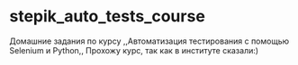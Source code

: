 # stepik_auto_tests_course
Домашние задания по курсу ,,Автоматизация тестирования с помощью Selenium и Python,,
Прохожу курс, так как в институте сказали:)
